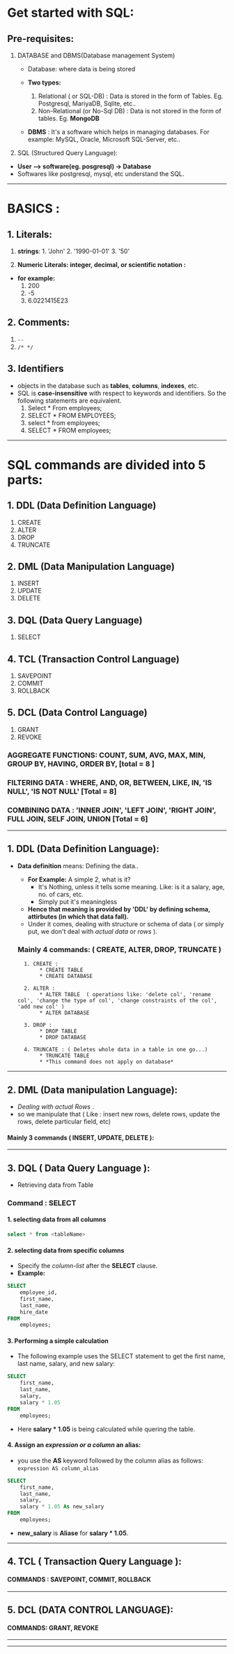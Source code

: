 

# Get started with SQL:

## Pre-requisites:
1. DATABASE and DBMS(Database management System)
   * Database: where data is being stored
   * **Two types:**
       1. Relational ( or SQL-DB) : Data is stored in the form of Tables.  Eg. Postgresql, MariyaDB, Sqlite, etc..
       2. Non-Relational (or No-Sql DB) : Data is not stored in the form of tables. Eg.  **MongoDB** 

   * **DBMS** : It's a software which helps in managing databases.  For example: MySQL, Oracle, Microsoft SQL-Server, etc..

2. SQL (Structured Query Language):

  * **User -->  software(eg. posgresql) -> Database**
  * Softwares like postgresql, mysql, etc understand the SQL.

------------------------------------------------------------------------------------------------------------------------------------------

# BASICS :
## 1. Literals:
  1. **strings**:
    1. 'John'
    2. '1990-01-01'
    3. '50'
    

  2. **Numeric Literals: integer, decimal, or scientific notation :**  
  * **for example:**
    1. 200
    2. -5
    3. 6.0221415E23

## 2. Comments:
 1. ` -- `
 2. `/* */`


## 3. Identifiers
* objects in the database such as **tables**, **columns**, **indexes**, etc. 
* SQL is **case-insensitive** with respect to keywords and identifiers. So the following statements are equivalent.
    1. Select  * From employees;   
    2. SELECT * FROM EMPLOYEES;   
    3. select * from employees;   
    4. SELECT * FROM employees;

--------------------------------------------------------------------------------------------------------------------------------------------

# SQL commands are divided into 5 parts:
## 1. DDL (Data Definition Language)
   1. CREATE
   2. ALTER
   3. DROP
   4. TRUNCATE

## 2. DML (Data Manipulation Language)
   1. INSERT
   2. UPDATE
   3. DELETE

## 3. DQL (Data Query Language)
   1. SELECT

## 4. TCL (Transaction Control Language)
   1. SAVEPOINT
   2. COMMIT 
   3. ROLLBACK

## 5. DCL (Data Control Language)
   1. GRANT
   2. REVOKE


### AGGREGATE FUNCTIONS:  COUNT,  SUM,  AVG,  MAX,  MIN,   GROUP BY,  HAVING,  ORDER BY,    [total = 8 ]

### FILTERING DATA :  WHERE, AND, OR,  BETWEEN,  LIKE,  IN,   'IS NULL',  'IS NOT NULL'     [Total = 8]


### COMBINING DATA : 'INNER JOIN',  'LEFT JOIN', 'RIGHT JOIN',  FULL JOIN,  SELF JOIN,  UNION    [Total = 6]
--------------------------------------------------------------------------------------------------------------------------------------------

## 1. DDL (Data Definition Language):
* **Data definition** means: Defining the data..
    * **For Example:** A simple 2, what is it? 
       * It's Nothing, unless it tells some meaning. Like: is it a salary, age, no. of cars, etc.
       * Simply put it's meaningless
    * **Hence that meaning is provided by 'DDL' by defining schema, attirbutes (in which that data fall).**
    * Under it comes, dealing with structure or schema of data ( or simply put, we don't deal with *actual data* or *rows* ).

    ### Mainly 4 commands: ( CREATE, ALTER, DROP, TRUNCATE )
        1. CREATE : 
             * CREATE TABLE
             * CREATE DATABASE

        2. ALTER :
             * ALTER TABLE  ( operations like: 'delete col', 'rename col', 'change the type of col', 'change constraints of the col', 'add new col' )
             * ALTER DATABASE

        3. DROP :
             * DROP TABLE
             * DROP DATABASE

        4. TRUNCATE : ( Deletes whole data in a table in one go...)
             * TRUNCATE TABLE
             * *This command does not apply on database*

---------------------------------------------------------------------------------------------------------------------------------------------

## 2. DML (Data manipulation Language): 
*  *Dealing with actual Rows* .
*  so we manipulate that ( Like : insert new rows, delete rows, update the rows, delete particular field, etc)

#### Mainly 3 commands ( INSERT, UPDATE, DELETE ):


---------------------------------------------------------------------------------------------------------------------------------------------

## 3. DQL ( Data Query Language ):
* Retrieving data from Table
### Command : SELECT

#### 1. selecting data from all columns
```sql
select * from <tableName>
```

#### 2. selecting data from specific columns
* Specify the *column-list* after the **SELECT** clause.
* **Example:**
```sql
SELECT 
    employee_id, 
    first_name, 
    last_name, 
    hire_date
FROM
    employees;
```

#### 3. Performing a simple calculation
* The following example uses the SELECT statement to get the first name, last name, salary, and new salary:
```sql
SELECT 
    first_name, 
    last_name, 
    salary, 
    salary * 1.05
FROM
    employees;
```
* Here **salary * 1.05** is being calculated while quering the table.

#### 4. Assign an ***expression or a column*** an alias:
* you use the **AS** keyword followed by the column alias as follows:
`expression AS column_alias`    

```sql
SELECT 
    first_name, 
    last_name, 
    salary, 
    salary * 1.05 As new_salary
FROM
    employees;
```
* **new_salary** is **Aliase** for **salary * 1.05**.

--------------------------------------------------------------------------------------------------------------------------------------------

## 4. TCL ( Transaction Query Language ):
#### COMMANDS :   SAVEPOINT, COMMIT, ROLLBACK

-------------------------------------------------------------------------------------------------------------------------------------------

## 5. DCL (DATA CONTROL LANGUAGE): 
#### COMMANDS: GRANT, REVOKE

--------------------------------------------------------------------------------------------------------------------------------------------





--------------------------------------------------------------------------------------------------------------------------------------------

